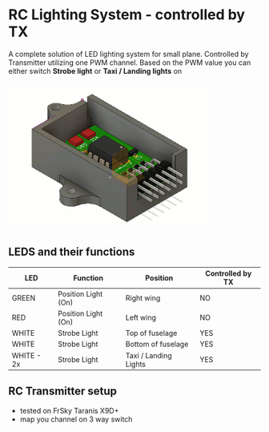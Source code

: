 # RC Lighting System - controlled by TX
A complete solution of LED lighting system for small plane. Controlled by Transmitter utilizing one PWM channel. Based on the PWM value you can either switch **Strobe light** or **Taxi / Landing lights**  on



![alt text](https://github.com/CodeWorksCZ/Controllable-RC-Lighting-System/blob/master/Enclosure%20Files%20-%203D%20Printed/Enclosure%20with%20PCB.png)

## LEDS and their functions
| LED | Function | Position|Controlled by TX|
| --- | --- | --- |--- |
| GREEN | Position Light (On) | Right wing| NO |
| RED | Position Light (On) | Left wing | NO |
| WHITE | Strobe Light | Top of fuselage | YES |
| WHITE | Strobe Light | Bottom of fuselage | YES |
| WHITE - 2x | Strobe Light | Taxi / Landing Lights | YES |

## RC Transmitter setup
- tested on FrSky Taranis X9D+
- map you channel on 3 way switch


